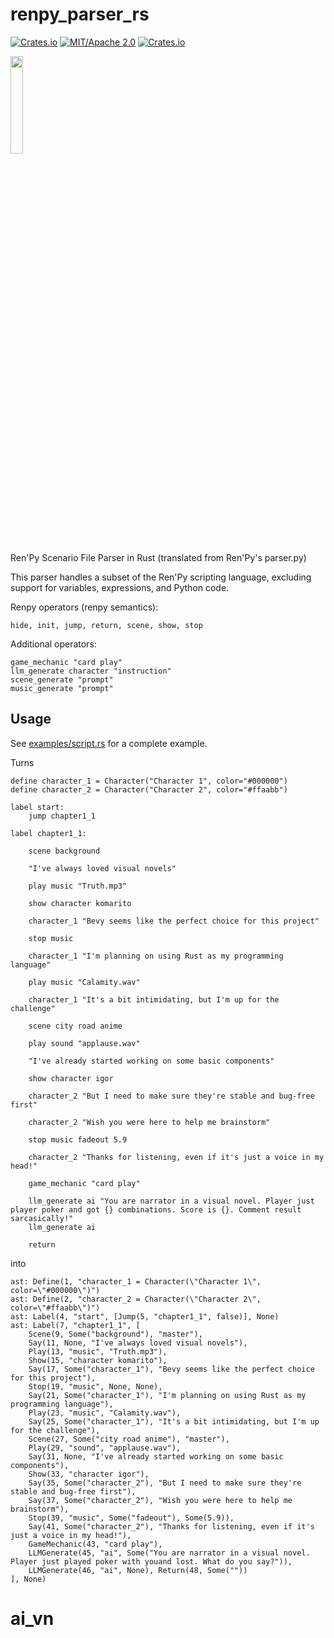 # renpy_parser_rs

[![Crates.io](https://img.shields.io/crates/v/renpy_parser.svg)](https://crates.io/crates/renpy_parser)
[![MIT/Apache 2.0](https://img.shields.io/badge/license-MIT%2FApache-blue.svg)](https://github.com/bevyengine/bevy#license)
[![Crates.io](https://img.shields.io/crates/d/renpy_parser.svg)](https://crates.io/crates/renpy_parser)


<img src="assets/mascot.jpg" width="20%" />

Ren'Py Scenario File Parser in Rust (translated from Ren'Py's parser.py)

This parser handles a subset of the Ren'Py scripting language, excluding support for variables, expressions, and Python code.

Renpy operators (renpy semantics):
```rpy
hide, init, jump, return, scene, show, stop
```

Additional operators:
```rpy
game_mechanic "card play"
llm_generate character "instruction"
scene_generate "prompt"
music_generate "prompt"
```

## Usage

See [examples/script.rs](examples/script.rs) for a complete example.

Turns

```rpy
define character_1 = Character("Character 1", color="#000000")
define character_2 = Character("Character 2", color="#ffaabb")

label start:
    jump chapter1_1

label chapter1_1:

    scene background

    "I've always loved visual novels"

    play music "Truth.mp3"

    show character komarito

    character_1 "Bevy seems like the perfect choice for this project"

    stop music

    character_1 "I'm planning on using Rust as my programming language"

    play music "Calamity.wav"

    character_1 "It's a bit intimidating, but I'm up for the challenge"

    scene city road anime

    play sound "applause.wav"

    "I've already started working on some basic components"

    show character igor

    character_2 "But I need to make sure they're stable and bug-free first"

    character_2 "Wish you were here to help me brainstorm"

    stop music fadeout 5.9

    character_2 "Thanks for listening, even if it's just a voice in my head!"

    game_mechanic "card play"

    llm_generate ai "You are narrator in a visual novel. Player just player poker and got {} combinations. Score is {}. Comment result sarcasically!"
    llm_generate ai

    return
```

into

```rpy
ast: Define(1, "character_1 = Character(\"Character 1\", color=\"#000000\")")
ast: Define(2, "character_2 = Character(\"Character 2\", color=\"#ffaabb\")")
ast: Label(4, "start", [Jump(5, "chapter1_1", false)], None)
ast: Label(7, "chapter1_1", [
    Scene(9, Some("background"), "master"),
    Say(11, None, "I've always loved visual novels"),
    Play(13, "music", "Truth.mp3"),
    Show(15, "character komarito"),
    Say(17, Some("character_1"), "Bevy seems like the perfect choice for this project"),
    Stop(19, "music", None, None),
    Say(21, Some("character_1"), "I'm planning on using Rust as my programming language"),
    Play(23, "music", "Calamity.wav"),
    Say(25, Some("character_1"), "It's a bit intimidating, but I'm up for the challenge"),
    Scene(27, Some("city road anime"), "master"),
    Play(29, "sound", "applause.wav"),
    Say(31, None, "I've already started working on some basic components"),
    Show(33, "character igor"),
    Say(35, Some("character_2"), "But I need to make sure they're stable and bug-free first"),
    Say(37, Some("character_2"), "Wish you were here to help me brainstorm"),
    Stop(39, "music", Some("fadeout"), Some(5.9)),
    Say(41, Some("character_2"), "Thanks for listening, even if it's just a voice in my head!"),
    GameMechanic(43, "card play"),
    LLMGenerate(45, "ai", Some("You are narrator in a visual novel. Player just played poker with youand lost. What do you say?")),
    LLMGenerate(46, "ai", None), Return(48, Some(""))
], None)

```
# ai_vn

